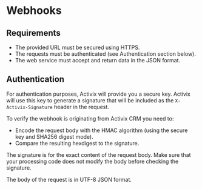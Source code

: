 # Webhooks

## Requirements

* The provided URL must be secured using HTTPS.
* The requests must be authenticated \(see Authentication section below\).
* The web service must accept and return data in the JSON format.

## Authentication

For authentication purposes, Activix will provide you a secure key. Activix will use this key to generate a signature that will be included as the `X-Activix-Signature` header in the request.

To verify the webhook is originating from Activix CRM you need to:

* Encode the request body with the HMAC algorithm \(using the secure key and SHA256 digest mode\).
* Compare the resulting hexdigest to the signature.

The signature is for the exact content of the request body. Make sure that your processing code does not modify the body before checking the signature.

The body of the request is in UTF-8 JSON format.

